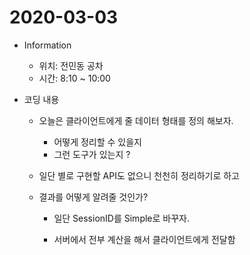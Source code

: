 # 2020-03-03

- Information

  - 위치: 전민동 공차
  - 시간: 8:10 ~ 10:00

- 코딩 내용

  - 오늘은 클라이언트에게 줄 데이터 형태를 정의 해보자.

    - 어떻게 정리할 수 있을지
    - 그런 도구가 있는지 ?

  -  일단 별로 구현할 API도 없으니 천천히 정리하기로 하고

  - 결과를 어떻게 알려줄 것인가? 

    - 일단 SessionID를 Simple로 바꾸자.

    - 서버에서 전부 계산을 해서 클라이언트에게 전달함 

      